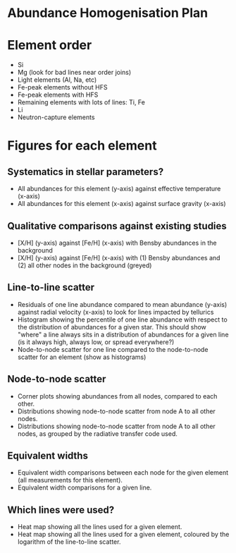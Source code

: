 Abundance Homogenisation Plan
=============================

Element order
=============
- Si 
- Mg (look for bad lines near order joins)
- Light elements (Al, Na, etc)
- Fe-peak elements without HFS
- Fe-peak elements with HFS
- Remaining elements with lots of lines: Ti, Fe
- Li
- Neutron-capture elements


Figures for each element
========================

Systematics in stellar parameters?
----------------------------------

- All abundances for this element (y-axis) against effective temperature (x-axis)
- All abundances for this element (x-axis) against surface gravity (x-axis)


Qualitative comparisons against existing studies
------------------------------------------------

- [X/H] (y-axis) against [Fe/H] (x-axis) with Bensby abundances in the background 
- [X/H] (y-axis) against [Fe/H] (x-axis) with (1) Bensby abundances and (2) all other nodes in the background (greyed)


Line-to-line scatter
--------------------

- Residuals of one line abundance compared to mean abundance (y-axis) against radial velocity (x-axis) to look for lines impacted by tellurics
- Histogram showing the percentile of one line abundance with respect to the distribution of abundances for a given star. This should show "where" a line always sits in a distribution of abundances for a given line (is it always high, always low, or spread everywhere?)
- Node-to-node scatter for one line compared to the node-to-node scatter for an element (show as histograms) 


Node-to-node scatter
--------------------
- Corner plots showing abundances from all nodes, compared to each other.
- Distributions showing node-to-node scatter from node A to all other nodes.
- Distributions showing node-to-node scatter from node A to all other nodes, as grouped by the radiative transfer code used.


Equivalent widths
-----------------
- Equivalent width comparisons between each node for the given element (all measurements for this element).
- Equivalent width comparisons for a given line.


Which lines were used?
----------------------

- Heat map showing all the lines used for a given element.
- Heat map showing all the lines used for a given element, coloured by the logarithm of the line-to-line scatter.

